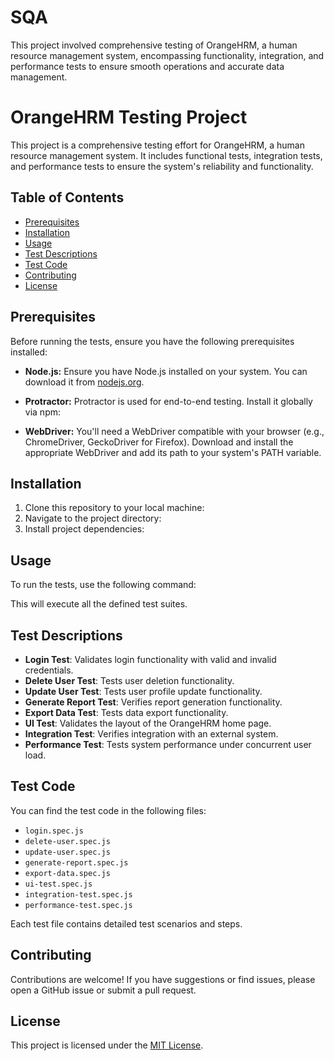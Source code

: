 # SQA
This project involved comprehensive testing of OrangeHRM, a human resource management system, encompassing functionality, integration, and performance tests to ensure smooth operations and accurate data management.


# OrangeHRM Testing Project

This project is a comprehensive testing effort for OrangeHRM, a human resource management system. It includes functional tests, integration tests, and performance tests to ensure the system's reliability and functionality.

## Table of Contents

- [Prerequisites](#prerequisites)
- [Installation](#installation)
- [Usage](#usage)
- [Test Descriptions](#test-descriptions)
- [Test Code](#test-code)
- [Contributing](#contributing)
- [License](#license)

## Prerequisites

Before running the tests, ensure you have the following prerequisites installed:

- **Node.js:** Ensure you have Node.js installed on your system. You can download it from [nodejs.org](https://nodejs.org/).

- **Protractor:** Protractor is used for end-to-end testing. Install it globally via npm:



- **WebDriver:** You'll need a WebDriver compatible with your browser (e.g., ChromeDriver, GeckoDriver for Firefox). Download and install the appropriate WebDriver and add its path to your system's PATH variable.

## Installation

1. Clone this repository to your local machine:
2. Navigate to the project directory:
3. Install project dependencies:

## Usage

To run the tests, use the following command:


This will execute all the defined test suites.

## Test Descriptions

- **Login Test**: Validates login functionality with valid and invalid credentials.
- **Delete User Test**: Tests user deletion functionality.
- **Update User Test**: Tests user profile update functionality.
- **Generate Report Test**: Verifies report generation functionality.
- **Export Data Test**: Tests data export functionality.
- **UI Test**: Validates the layout of the OrangeHRM home page.
- **Integration Test**: Verifies integration with an external system.
- **Performance Test**: Tests system performance under concurrent user load.

## Test Code

You can find the test code in the following files:

- `login.spec.js`
- `delete-user.spec.js`
- `update-user.spec.js`
- `generate-report.spec.js`
- `export-data.spec.js`
- `ui-test.spec.js`
- `integration-test.spec.js`
- `performance-test.spec.js`

Each test file contains detailed test scenarios and steps.

## Contributing

Contributions are welcome! If you have suggestions or find issues, please open a GitHub issue or submit a pull request.

## License

This project is licensed under the [MIT License](LICENSE).

